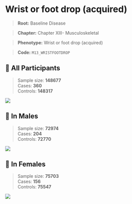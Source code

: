 # Wrist or foot drop (acquired)

> **Root:** Baseline Disease  

> **Chapter:** Chapter XIII- Musculoskeletal  

> **Phenotype:** Wrist or foot drop (acquired)  

> **Code:** `M13_WRISTFOOTDROP`

## 🧪 All Participants  
> Sample size: **148677**  
> Cases: **360**  
> Controls: **148317**
<img src="/Disease/Figures/ALL/Incidence/M13_WRISTFOOTDROP.png"/>
<CsvTable src="/Disease_Data/ALL/Incidence/COX_M13_WRISTFOOTDROP.csv" label="🔍 View full results" />

## 👨 In Males  
> Sample size: **72974**  
> Cases: **204**  
> Controls: **72770**
<img src="/Disease/Figures/Male/Incidence/M13_WRISTFOOTDROP.png"/>
<CsvTable src="/Disease_Data/Male/Incidence/COX_M13_WRISTFOOTDROP.csv" label="🔍 View full results" />

## 👩 In Females  
> Sample size: **75703**  
> Cases: **156**  
> Controls: **75547**
<img src="/Disease/Figures/Female/Incidence/M13_WRISTFOOTDROP.png"/>
<CsvTable src="/Disease_Data/Female/Incidence/COX_M13_WRISTFOOTDROP.csv" label="🔍 View full results" />
